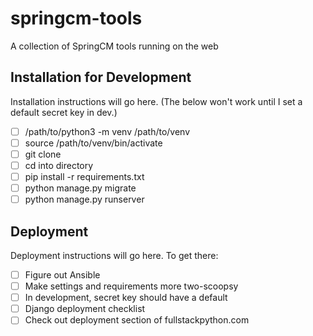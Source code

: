 # springcm-tools
A collection of SpringCM tools running on the web

## Installation for Development
Installation instructions will go here. 
(The below won't work until I set a default secret key in dev.)
- [ ] /path/to/python3 -m venv /path/to/venv
- [ ] source /path/to/venv/bin/activate
- [ ] git clone
- [ ] cd into directory
- [ ] pip install -r requirements.txt
- [ ] python manage.py migrate
- [ ] python manage.py runserver

## Deployment
Deployment instructions will go here. To get there:
- [ ] Figure out Ansible
- [ ] Make settings and requirements more two-scoopsy
- [ ] In development, secret key should have a default
- [ ] Django deployment checklist
- [ ] Check out deployment section of fullstackpython.com
